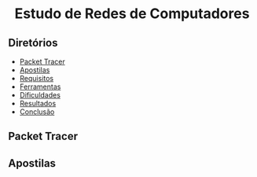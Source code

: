 <div align="center">

# Estudo de Redes de Computadores


</div>


## Diretórios

* [Packet Tracer](#packettracer)
* [Apostilas](#apostilas)
* [Requisitos](#requisitos)
* [Ferramentas](#ferramentas)
* [Dificuldades](#dificuldades)
* [Resultados](#resultados)
* [Conclusão](#conclusao)

## Packet Tracer


## Apostilas

